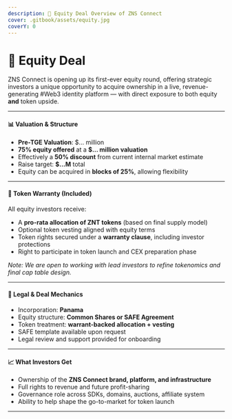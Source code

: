 ```yaml
---
description: 💼 Equity Deal Overview of ZNS Connect
cover: .gitbook/assets/equity.jpg
coverY: 0
---
```


# 🏫 Equity Deal

ZNS Connect is opening up its first-ever equity round, offering strategic investors a unique opportunity to acquire ownership in a live, revenue-generating #Web3 identity platform — with direct exposure to both equity **and** token upside.

***

#### 📊 **Valuation & Structure**

* **Pre-TGE Valuation**: $... million
* **75% equity offered** at a **$... million valuation**
* Effectively a **50% discount** from current internal market estimate
* Raise target: **$...M** total
* Equity can be acquired in **blocks of 25%**, allowing flexibility

***

#### 🔐 **Token Warranty (Included)**

All equity investors receive:

* A **pro-rata allocation of ZNT tokens** (based on final supply model)
* Optional token vesting aligned with equity terms
* Token rights secured under a **warranty clause**, including investor protections
* Right to participate in token launch and CEX preparation phase

_Note: We are open to working with lead investors to refine tokenomics and final cap table design._

***

#### 📁 **Legal & Deal Mechanics**

* Incorporation: **Panama**
* Equity structure: **Common Shares or SAFE Agreement**
* Token treatment: **warrant-backed allocation + vesting**
* SAFE template available upon request
* Legal review and support provided for onboarding

***

#### 📈 **What Investors Get**

* Ownership of the **ZNS Connect brand, platform, and infrastructure**
* Full rights to revenue and future profit-sharing
* Governance role across SDKs, domains, auctions, affiliate system
* Ability to help shape the go-to-market for token launch

***
